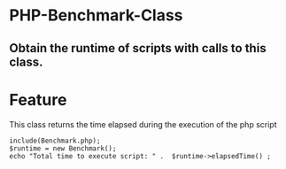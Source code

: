 # PHP-Benchmark-Class
## Obtain the runtime of scripts with calls to this class.

# Feature
 This class returns the time elapsed during the execution of the php script
 
 ```
 include(Benchmark.php);
 $runtime = new Benchmark();
 echo "Total time to execute script: " .  $runtime->elapsedTime() ;
 ```
